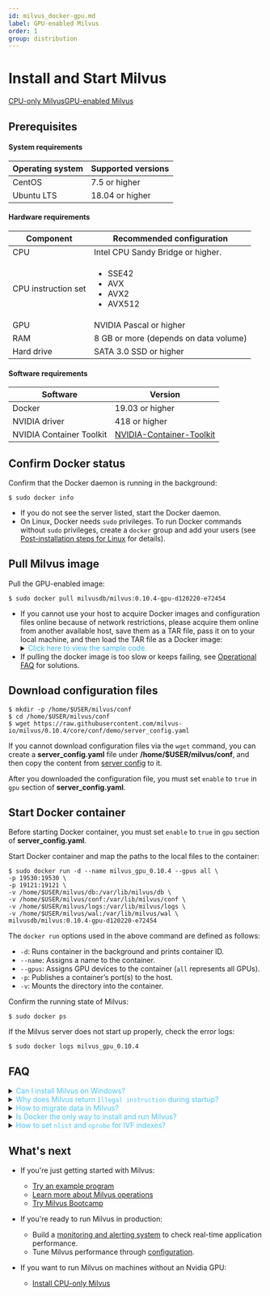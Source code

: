 ```yaml
---
id: milvus_docker-gpu.md
label: GPU-enabled Milvus
order: 1
group: distribution
---
```


# Install and Start Milvus

<div class="tab-wrapper"><a href="milvus_docker-cpu.md" >CPU-only Milvus</a><a href="milvus_docker-gpu.md" class='active'>GPU-enabled Milvus</a></div>

## Prerequisites

#### System requirements

| Operating system | Supported versions |
| :--------------- | :----------------- |
| CentOS           | 7.5 or higher      |
| Ubuntu LTS       | 18.04 or higher    |

#### Hardware requirements

| Component  | Recommended configuration             |
| ---------- | ------------------------------------- |
| CPU        | Intel CPU Sandy Bridge or higher. |
| CPU instruction set | <ul><li>SSE42</li><li>AVX</li><li>AVX2</li><li>AVX512</li></ul> |
| GPU        | NVIDIA Pascal or higher               |
| RAM        | 8 GB or more (depends on data volume) |
| Hard drive | SATA 3.0 SSD or higher                |

#### Software requirements

| Software     | Version                                |
| ------- | -------------------------------------- |
| Docker  | 19.03 or higher                             |
| NVIDIA driver  | 418 or higher                              |
| NVIDIA Container Toolkit  | [NVIDIA-Container-Toolkit](https://github.com/NVIDIA/nvidia-docker)                              |

## Confirm Docker status

Confirm that the Docker daemon is running in the background:

```shell
$ sudo docker info
```

<div class="alert note">
<ul>
<li>If you do not see the server listed, start the Docker daemon.</li>
<li>On Linux, Docker needs <code>sudo</code> privileges. To run Docker commands without <code>sudo</code> privileges, create a <code>docker</code> group and add your users (see <a href="https://docs.docker.com/install/linux/linux-postinstall/">Post-installation steps for Linux</a> for details).</li>
</ul>
</div>

## Pull Milvus image

Pull the GPU-enabled image:

```shell
$ sudo docker pull milvusdb/milvus:0.10.4-gpu-d120220-e72454
```

<div class="alert note">
<ul>
<li>If you cannot use your host to acquire Docker images and configuration files online because of network restrictions, please acquire them online from another available host, save them as a TAR file, pass it on to your local machine, and then load the TAR file as a Docker image:
<details>
<summary><font color="#3ab7f8">Click here to view the sample code.</font></summary>
<ol>
 <li>Save the Docker image as a TAR file, and pass it on to your local machine:</br>

<code class="language-shell">
    $ docker save milvusdb/milvus > milvus_image.tar
</code>
</li>

<li>Load the TAR file as a Docker image:</br>

<code class="language-shell">
    $ docker load < milvus_image.tar
</code>
</li></ol>
</details></li>
<li>If pulling the docker image is too slow or keeps failing, see <a href="operational_faq.md">Operational FAQ</a> for solutions.</li>
</ul>
</div>


## Download configuration files

```shell
$ mkdir -p /home/$USER/milvus/conf
$ cd /home/$USER/milvus/conf
$ wget https://raw.githubusercontent.com/milvus-io/milvus/0.10.4/core/conf/demo/server_config.yaml
```

<div class="alert note">
If you cannot download configuration files via the <code>wget</code> command, you can create a <b>server_config.yaml</b> file under <b>/home/$USER/milvus/conf</b>, and then copy the content from <a href="https://github.com/milvus-io/milvus/blob/0.10.4/core/conf/demo/server_config.yaml">server config</a> to it.
</div>

After you downloaded the configuration file, you must set `enable` to `true` in `gpu` section of **server_config.yaml**.

## Start Docker container

<div class="alert note">
Before starting Docker container, you must set <code>enable</code> to <code>true</code> in <code>gpu</code> section of <b>server_config.yaml</b>.
</div>

Start Docker container and map the paths to the local files to the container:

```shell
$ sudo docker run -d --name milvus_gpu_0.10.4 --gpus all \
-p 19530:19530 \
-p 19121:19121 \
-v /home/$USER/milvus/db:/var/lib/milvus/db \
-v /home/$USER/milvus/conf:/var/lib/milvus/conf \
-v /home/$USER/milvus/logs:/var/lib/milvus/logs \
-v /home/$USER/milvus/wal:/var/lib/milvus/wal \
milvusdb/milvus:0.10.4-gpu-d120220-e72454
```

The `docker run` options used in the above command are defined as follows:

- `-d`: Runs container in the background and prints container ID.
- `--name`: Assigns a name to the container.
- `--gpus`: Assigns GPU devices to the container (`all` represents all GPUs).
- `-p`: Publishes a container’s port(s) to the host.
- `-v`: Mounts the directory into the container.

Confirm the running state of Milvus:

```shell
$ sudo docker ps
```

If the Milvus server does not start up properly, check the error logs:

```shell
$ sudo docker logs milvus_gpu_0.10.4
```

## FAQ

<details>
<summary><font color="#4fc4f9">Can I install Milvus on Windows?</font></summary>
Yes, so long as you have set up a Docker environment on your operating system.
</details>
<details>
<summary><font color="#4fc4f9">Why does Milvus return <code>Illegal instruction</code> during startup?</font></summary>
If your CPU does not support SSE42, AVX, AVX2, or AVX512, Milvus cannot start properly. You can use <code>cat /proc/cpuinfo</code> to check the supported instruction sets.

</details>
<details>
<summary><font color="#4fc4f9">How to migrate data in Milvus?</font></summary>
<p>Copy the entire <strong>db</strong> directory of the original Milvus service to the new directory. When restarting the Milvus service, map the copied <strong>db</strong> directory to the <strong>db</strong> directory of the Milvus service.</p>

<div class="alert note">
Data formats of different versions may not be compatible with each other. The current data format is backward compatible with Milvus v0.7.0.
</div>

</details>
<details>
<summary><font color="#4fc4f9">Is Docker the only way to install and run Milvus?</font></summary>
No. You can also build Milvus from source code in Linux. See <a href="https://github.com/milvus-io/milvus/blob/master/INSTALL.md">Build Milvus from source code</a> for more information.
</details>
<details>
<summary><font color="#4fc4f9">How to set <code>nlist</code> and <code>nprobe</code> for IVF indexes?</font></summary>
In general terms, the recommended value of <code>nlist</code> is <code>4 &times; sqrt(n)</code>, where n is the total number of vectors in the dataset. 

Determining `nprobe` is a trade-off between search performance and accuracy, and based on your dataset and scenario. It is recommended to run several rounds of tests to determine the value of `nprobe`.

The following charts are from a test running on the sift50m dataset and IVF\_SQ8 index. The test compares search performance and recall rate between different `nlist`/`nprobe` pairs.

<div class="alert note">

We only show the results of GPU-enabled Milvus here, because the two distributions of Milvus show similar results.

</div>

<img src="https://github.com/milvus-io/docs/blob/master/v0.11.0/assets/accuracy_nlist_nprobe.png" alt="accuracy_nlist_nprobe.png">

Key takeaways: This test shows that the recall rate increases with the `nlist`/`nprobe` pair.

<img src="https://github.com/milvus-io/docs/blob/master/v0.11.0/assets/performance_nlist_nprobe.png" alt="performance_nlist_nprobe.png">

Key takeaways: When `nlist` is 4096 and `nprobe` 128, Milvus shows the best search performance.


</details>



## What's next

- If you're just getting started with Milvus:

  - [Try an example program](example_code.md)
  - [Learn more about Milvus operations](milvus_operation.md)
  - [Try Milvus Bootcamp](https://github.com/milvus-io/bootcamp)
  
- If you're ready to run Milvus in production:

  - Build a [monitoring and alerting system](monitor.md) to check real-time application performance.
  - Tune Milvus performance through [configuration](milvus_config.md).
  
- If you want to run Milvus on machines without an Nvidia GPU:
  
  - [Install CPU-only Milvus](milvus_docker-cpu.md)
